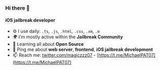 ### Hi there 👋

#### iOS jailbreak developer

- ⚙️ I use daily: `.ts`, `.js`, `.html`, `.css`, `.xm`, `.m`
- 🌍 I'm mostly active within the **Jailbreak Community**
- 🌱 Learning all about **Open Source**
- 💬 Ping me about **web server**, **frontend**, **iOS jailbreak development**
- 📫 Reach me: [twitter.com/magiczzz07](https://twitter.com/magiczzz07) - [https://t.me/MichaelPAT07](https://t.me/MichaelPAT07)

